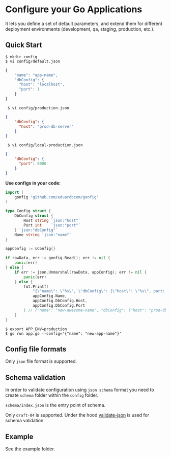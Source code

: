 Configure your Go Applications
===================================

It lets you define a set of default parameters, and extend them for different deployment environments (development, qa, staging, production, etc.).

Quick Start
---------------
```shell
$ mkdir config
$ vi config/default.json
```

```js
{
    "name": "app-name",
    "dbConfig": {
      "host": "localhost",
      "port": 1
    }
}
```

```shell
 $ vi config/production.json
```

```json
{
    "dbConfig": {
      "host": "prod-db-server"
    }
}
```

```shell
 $ vi config/local-production.json
```

```json
{
    "dbConfig": {
      "port": 8000
    }
}
```

**Use configs in your code:**

```go
import (
    gonfig "github.com/eduardbcom/gonfig"
)

type Config struct {
    DbConfig struct {
        Host string `json:"host"`
        Port int    `json:"port"`
    } `json:"dbConfig"`
    Name string `json:"name"`
}

appConfig := &Config{}

if rawData, err := gonfig.Read(); err != nil {
    panic(err)
} else {
    if err := json.Unmarshal(rawData, appConfig); err != nil {
        panic(err)
    } else {
		fmt.Printf(
            "{\"name\": \"%s\", \"dbConfig\": {\"host\": \"%s\", port: \"%d\"}}\n",
            appConfig.Name,
            appConfig.DbConfig.Host,
            appConfig.DbConfig.Port
        ) // {"name": "new-awesome-name", "dbConfig": {"host": "prod-db-server", port: "1"}}
    }
}
```

```shell
$ export APP_ENV=production
$ go run app.go --config='{"name": "new-app-name"}'
```

Config file formats
---------------
Only `json` file format is supported.

Schema validation
---------------
In order to validate configuration using `json schema` format you need to create `schema` folder within the `config` folder.

`schema/index.json` is the entry point of schema.

Only `draft-04` is supported. Under the hood [validate-json](https://github.com/cesanta/validate-json) is used for schema validation.

Example
---------------
See the example folder.
